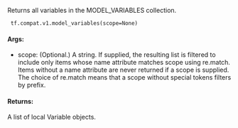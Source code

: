 Returns all variables in the MODEL_VARIABLES collection.

```
 tf.compat.v1.model_variables(scope=None)
```
#### Args:
- scope: (Optional.) A string. If supplied, the resulting list is filtered to include only items whose name attribute matches scope using re.match. Items without a name attribute are never returned if a scope is supplied. The choice of re.match means that a scope without special tokens filters by prefix.
#### Returns:
A list of local Variable objects.
